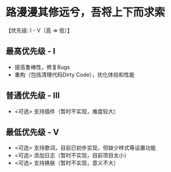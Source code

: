 # 路漫漫其修远兮，吾将上下而求索
【优先级: I - V（高 => 低）】

## 最高优先级 - I 
* 提高鲁棒性，修复Bugs 
* 重构（包括清理代码Dirty Code），优化体验和性能 

## 普通优先级 - III
* <可选> 支持插件（暂时不实现，难度较大）

## 最低优先级 - V
* <可选> 支持歌词，目前已初步实现，但缺少样式等设置功能 
* <可选> 添加日志（暂时不实现，目前项目太小） 
* <可选> 支持换肤（暂时不实现，意义不大）
